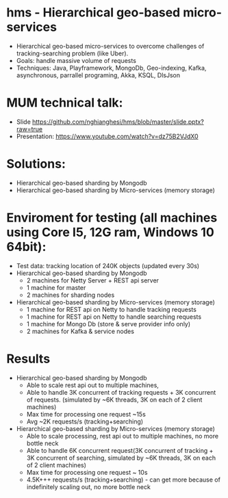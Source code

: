 # hms - Hierarchical geo-based micro-services
  * Hierarchical geo-based micro-services to overcome challenges of tracking-searching problem (like Uber).
  * Goals: handle massive volume of requests
  * Techniques: Java, Playframework, MongoDb, Geo-indexing, Kafka, asynchronous, parrallel programing, Akka, KSQL, DlsJson

# MUM technical talk:
  * Slide https://github.com/nghianghesi/hms/blob/master/slide.pptx?raw=true
  * Presentation: https://www.youtube.com/watch?v=dz75B2VJdX0

# Solutions: 
  * Hierarchical geo-based sharding by Mongodb
  * Hierarchical geo-based sharding by Micro-services (memory storage)

# Enviroment for testing (all machines using Core I5, 12G ram, Windows 10 64bit):
  * Test data: tracking location of 240K objects (updated every 30s)
  * Hierarchical geo-based sharding by Mongodb
      * 2 machines for Netty Server + REST api server
      * 1 machine for master
      * 2 machines for sharding nodes     
  * Hierarchical geo-based sharding by Micro-services (memory storage)
      * 1 machine for REST api on Netty to handle tracking requests
      * 1 machine for REST api on Netty to handle searching requests
      * 1 machine for Mongo Db (store & serve provider info only)
      * 2 machines for Kafka & service nodes
# Results 
  * Hierarchical geo-based sharding by Mongodb
      * Able to scale rest api out to multiple machines, 
      * Able to handle 3K concurrent of tracking requests + 3K concurrent of 
      requests. 
       (simulated by ~6K threads, 3K on each of 2 client machines)
      * Max time for processing one request ~15s
      * Avg ~2K requests/s (tracking+searching) 
  * Hierarchical geo-based sharding by Micro-services (memory storage)
      * Able to scale processing, rest api out to multiple machines, no more bottle neck
      * Able to handle 6K concurrent request(3K concurrent of tracking + 3K concurrent of searching, simulated by ~6K threads, 3K on each of 2 client machines)
      * Max time for processing one request ~ 10s
      * 4.5K+++ requests/s (tracking+searching) - can get more because of indefinitely scaling out, no more bottle neck
